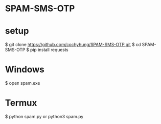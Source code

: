# SPAM-SMS-OTP

# setup
$ git clone https://github.com/cochyhung/SPAM-SMS-OTP.git
$ cd SPAM-SMS-OTP
$ pip install requests
# Windows
$ open spam.exe
# Termux
$ python spam.py or python3 spam.py
